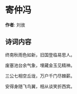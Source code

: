 # 寄仲冯

**作者**: 刘攽

## 诗词内容

终南秋雨色如新，旧国登临易思人。

废塞池台余气象，埋藏金玉见精神。

三公七相空丘垅，万户千门尽棘薪。

安得身随飞鸟翼，相从谈笑折西宾。

